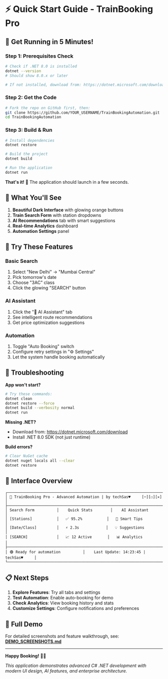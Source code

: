 # ⚡ Quick Start Guide - TrainBooking Pro

## 🚀 Get Running in 5 Minutes!

### Step 1: Prerequisites Check
```bash
# Check if .NET 8.0 is installed
dotnet --version
# Should show 8.0.x or later

# If not installed, download from: https://dotnet.microsoft.com/download
```

### Step 2: Get the Code
```bash
# Fork the repo on GitHub first, then:
git clone https://github.com/YOUR_USERNAME/TrainBookingAutomation.git
cd TrainBookingAutomation
```

### Step 3: Build & Run
```bash
# Install dependencies
dotnet restore

# Build the project
dotnet build

# Run the application
dotnet run
```

**That's it!** 🎉 The application should launch in a few seconds.

## 🎯 What You'll See

1. **Beautiful Dark Interface** with glowing orange buttons
2. **Train Search Form** with station dropdowns
3. **AI Recommendations** tab with smart suggestions
4. **Real-time Analytics** dashboard
5. **Automation Settings** panel

## 🧪 Try These Features

### Basic Search
1. Select "New Delhi" → "Mumbai Central"
2. Pick tomorrow's date
3. Choose "3AC" class
4. Click the glowing "SEARCH" button

### AI Assistant
1. Click the "🤖 AI Assistant" tab
2. See intelligent route recommendations
3. Get price optimization suggestions

### Automation
1. Toggle "Auto Booking" switch
2. Configure retry settings in "⚙️ Settings"
3. Let the system handle booking automatically

## 🔧 Troubleshooting

**App won't start?**
```bash
# Try these commands:
dotnet clean
dotnet restore --force
dotnet build --verbosity normal
dotnet run
```

**Missing .NET?**
- Download from: https://dotnet.microsoft.com/download
- Install .NET 8.0 SDK (not just runtime)

**Build errors?**
```bash
# Clear NuGet cache
dotnet nuget locals all --clear
dotnet restore
```

## 🎨 Interface Overview

```
┌───────────────────────────────────────────────────────────────────────────────┐
│ 🚄 TrainBooking Pro - Advanced Automation | by techSas♥     [─][☐][✕]      │
├───────────────────────────────────────────────────────────────────────────────┤
│ Search Form          │    Quick Stats        │    AI Assistant               │
│ [Stations]           │   ✅ 95.2%           │   🤖 Smart Tips               │
│ [Date/Class]         │   ⚡ 2.3s            │   💡 Suggestions              │
│ [SEARCH]             │   📈 12 Active       │   📊 Analytics                │
├───────────────────────────────────────────────────────────────────────────────┤
│ 🟢 Ready for automation          │    Last Update: 14:23:45 | techSas♥     │
└───────────────────────────────────────────────────────────────────────────────┘
```

## 📋 Next Steps

1. **Explore Features**: Try all tabs and settings
2. **Test Automation**: Enable auto-booking for demo
3. **Check Analytics**: View booking history and stats
4. **Customize Settings**: Configure notifications and preferences

## 🎥 Full Demo

For detailed screenshots and feature walkthrough, see: **[DEMO_SCREENSHOTS.md](./DEMO_SCREENSHOTS.md)**

---

**Happy Booking!** 🚄✨

*This application demonstrates advanced C# .NET development with modern UI design, AI features, and enterprise architecture.* 